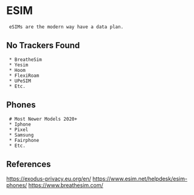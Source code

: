 ESIM
=====

     eSIMs are the modern way have a data plan.

No Trackers Found
------------------

     * BreatheSim
     * Yesim
     * Hoom
     * FlexiRoam
     * UPeSIM
     * Etc.

Phones
------

     # Most Newer Models 2020+
     * Iphone
     * Pixel
     * Samsung
     * Fairphone
     * Etc. 


References
----------

https://exodus-privacy.eu.org/en/
https://www.esim.net/helpdesk/esim-phones/
https://www.breathesim.com/
